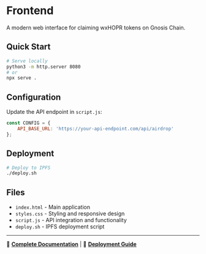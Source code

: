 # Frontend

A modern web interface for claiming wxHOPR tokens on Gnosis Chain.

## Quick Start

```bash
# Serve locally
python3 -m http.server 8080
# or
npx serve .
```

## Configuration

Update the API endpoint in `script.js`:

```javascript
const CONFIG = {
    API_BASE_URL: 'https://your-api-endpoint.com/api/airdrop'
};
```

## Deployment

```bash
# Deploy to IPFS
./deploy.sh
```

## Files

- `index.html` - Main application
- `styles.css` - Styling and responsive design  
- `script.js` - API integration and functionality
- `deploy.sh` - IPFS deployment script

---

📖 **[Complete Documentation](../README.md)** | 🚀 **[Deployment Guide](../docs/deployment.md)**
